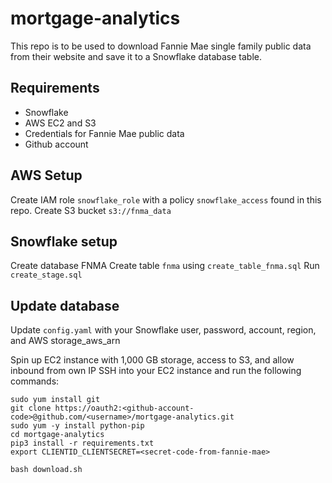 # mortgage-analytics
This repo is to be used to download Fannie Mae single family public data from their website and save it to a Snowflake database table.

## Requirements
- Snowflake
- AWS EC2 and S3
- Credentials for Fannie Mae public data
- Github account

## AWS Setup
Create IAM role `snowflake_role` with a policy `snowflake_access` found in this repo.
Create S3 bucket `s3://fnma_data`

## Snowflake setup
Create database FNMA
Create table `fnma` using `create_table_fnma.sql`
Run `create_stage.sql`

## Update database
Update `config.yaml` with your Snowflake user, password, account, region, and AWS storage_aws_arn

Spin up EC2 instance with 1,000 GB storage, access to S3, and allow inbound from own IP
SSH into your EC2 instance and run the following commands:

```
sudo yum install git
git clone https://oauth2:<github-account-code>@github.com/<username>/mortgage-analytics.git
sudo yum -y install python-pip
cd mortgage-analytics
pip3 install -r requirements.txt
export CLIENTID_CLIENTSECRET=<secret-code-from-fannie-mae>

bash download.sh
```
